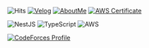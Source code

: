 ![Hits](https://hits.seeyoufarm.com/api/count/incr/badge.svg?url=https%3A%2F%2Fgithub.com%2FTaewan-Gu&count_bg=%23743DC8&title_bg=%23454545&icon=&icon_color=%23E7E7E7&title=hits&edge_flat=false)
[![Velog](https://img.shields.io/badge/-velog-brightgreen?style=round-square&logo=velog&logoColor=white&link=https://velog.io/@fksk94)](https://velog.io/@fksk94)
[![AboutMe](https://img.shields.io/badge/-AboutMe-important?style=round-square&logo=instapaper&logoColor=white&link=https://taewan.link)](https://taewan.link)
[![AWS Certificate](https://img.shields.io/badge/-AWS_Certificate-232f3e?style=round-square&logo=amazonaws&logoColor=ffffff&link=https://www.credly.com/badges/dedb275d-2387-43e9-a3e4-01451feac0e0/public_url)](https://www.credly.com/badges/dedb275d-2387-43e9-a3e4-01451feac0e0/public_url)

![NestJS](https://img.shields.io/badge/-NestJS-E0234D?style=for-the-badge&logo=nestjs&logoColor=fff)
![TypeScript](https://img.shields.io/badge/-TypeScript-2F73BF?style=for-the-badge&logo=typescript&logoColor=fff)
![AWS](https://img.shields.io/badge/-AWS-232F3E?style=for-the-badge&logo=amazonaws&logoColor=fff)


[![CodeForces Profile](https://cf.leed.at?id=guading)](https://codeforces.com/profile/guading)







